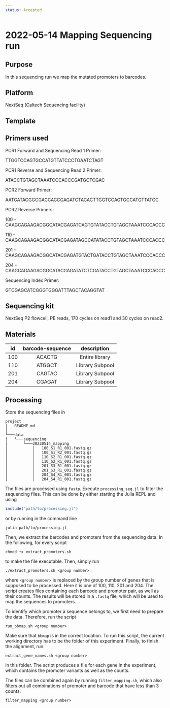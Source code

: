 ```yaml
---
status: Accepted
---
```


# 2022-05-14 Mapping Sequencing run

## Purpose

In this sequencing run we map the mutated promoters to barcodes.

## Platform

NextSeq (Caltech Sequencing facility)

## Template

## Primers used

PCR1 Forward and Sequencing Read 1 Primer:

TTGGTCCAGTGCCATGTTATCCCTGAATCTAGT

PCR1 Reverse and Sequencing Read 2 Primer:

ATACCTGTAGCTAAATCCCACCCGATGCTCGAC

PCR2 Forward Primer:

AATGATACGGCGACCACCGAGATCTACACTTGGTCCAGTGCCATGTTATCC

PCR2 Reverse Primers:

100 - CAAGCAGAAGACGGCATACGAGATCAGTGTATACCTGTAGCTAAATCCCACCC

110 - CAAGCAGAAGACGGCATACGAGATAGCCATATACCTGTAGCTAAATCCCACCC

201 - CAAGCAGAAGACGGCATACGAGATGTACTGATACCTGTAGCTAAATCCCACCC

204 - CAAGCAGAAGACGGCATACGAGATATCTCGATACCTGTAGCTAAATCCCACCC

Sequencing Index Primer:

GTCGAGCATCGGGTGGGATTTAGCTACAGGTAT

## Sequencing kit

NextSeq P2 flowcell, PE reads, 170 cycles on read1 and 30 cycles on read2.

## Materials

| **id** | **barcode-sequence** | **description** |
| :--: | :--: | :--: |
| 100 | ACACTG | Entire library |
| 110 | ATGGCT | Library Subpool |
| 201 | CAGTAC | Library Subpool |
| 204 | CGAGAT | Library Subpool |

## Processing
Store the sequencing files in

```
project
│   README.md  
│
└───data
│   └───sequencing
|       └───20220514_mapping
│           │   100_S1_R1_001.fastq.gz
│           │   100_S1_R2_001.fastq.gz
│           │   110_S2_R1_001.fastq.gz
│           │   110_S2_R1_001.fastq.gz
│           │   201_S3_R1_001.fastq.gz
│           │   201_S3_R1_001.fastq.gz
│           │   204_S4_R1_001.fastq.gz
│           │   204_S4_R1_001.fastq.gz

```

The files are processed using `fastp`. Execute `processing_seq.jl` to filter the sequencing files. This can be done by either starting the Julia REPL and using 

```julia
include("path/to/processing.jl")
```

or by running in the command line 

```
julia path/to/processing.jl
```


Then, we extract the barcodes and promoters from the sequencing data. In the following, for every script 

```
chmod +x extract_promoters.sh
```

to make the file executable. Then, simply run

```
./extract_promoters.sh <group number>
```

where `<group number>` is replaced by the group number of genes that is supposed to be processed. Here it is one of 100, 110, 201 and 204.
The script creates files containing each barcode and promoter pair, as well as their counts. The results will be stored in a `.fastq` file, which will be used to map the sequences to promoters.

To identify which promoter a sequence belongs to, we first need to prepare the data. Therefore, run the script 

```
run_bbmap.sh <group number>
```

Make sure that `bbmap` is in the correct location. To run this script, the current working directory has to be the folder of this experiment. Finally, to finish the alignment, run 

```
extract_gene_names.sh <group number>
```

in this folder. The script produces a file for each gene in the experiment, which contains the promoter variants as well as the counts.

The files can be combined again by running `filter_mapping.sh`, which also filters out all combinations of promoter and barcode that have less than 3 counts.

```
filter_mapping <group number>
```
